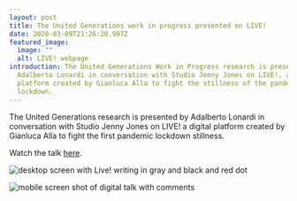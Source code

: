 ```yaml
---
layout: post
title: The United Generations work in progress presented on LIVE!
date: 2020-03-09T21:26:20.997Z
featured_image:
  image: ""
  alt: LIVE! webpage
introduction: The United Generations Work in Progress research is presented by
  Adalberto Lonardi in conversation with Studio Jenny Jones on LIVE!, a digital
  platform created by Gianluca Alla to fight the stillness of the pandemic
  lockdown.
---
```

The United Generations research is presented by Adalberto Lonardi in conversation with Studio Jenny Jones on LIVE! a digital platform created by Gianluca Alla to fight the first pandemic lockdown stillness.

Watch the talk [here](https://www.instagram.com/tv/B-pYSPfFEY3/).

![desktop screen with Live! writing in gray and black and red dot](/assets/uploads/live.jpg "LIVE! - Desktop digital platform")

![mobile screen shot of digital talk with comments](/assets/uploads/live-3 "LIVE! - Extract from live event on IG")